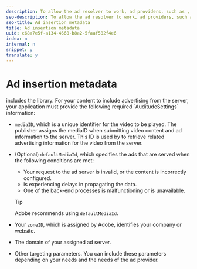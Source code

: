 ```yaml
---
description: To allow the ad resolver to work, ad providers, such as , require configuration values to enable your connection to the provider.
seo-description: To allow the ad resolver to work, ad providers, such as , require configuration values to enable your connection to the provider.
seo-title: Ad insertion metadata
title: Ad insertion metadata
uuid: c68a7e5f-a134-4668-b8a2-5faaf582f4e6
index: n
internal: n
snippet: y
translate: y
---
```


# Ad insertion metadata

 <!-- PH element: phrases/primetime-sdk-name --> includes the <!-- PH element: phrases/auditude-name --> library. For your content to include advertising from the <!-- PH element: phrases/auditude-name --> server, your application must provide the following required `AuditudeSettings` information: 
* `mediaID`, which is a unique identifier for the video to be played. The publisher assigns the mediaID when submitting video content and ad information to the  <!-- PH element: phrases/auditude-name-long --> server. This ID is used by <!-- PH element: phrases/auditude-name --> to retrieve related advertising information for the video from the server.

* (Optional) `defaultMediaId`, which specifies the ads that are served when the following conditions are met: 
    * Your request to the ad server is invalid, or the content is incorrectly configured.
    * <!-- PH element: phrases/auditude-name --> is experiencing delays in propagating the data.
    * One of the  <!-- PH element: phrases/auditude-name --> back-end processes is malfunctioning or is unavailable.

  >[!TIP]
  >
  >Adobe recommends using `defaultMediaId`. 

* Your `zoneID`, which is assigned by Adobe, identifies your company or website.
* The domain of your assigned ad server.
* Other targeting parameters. You can include these parameters depending on your needs and the needs of the ad provider.


